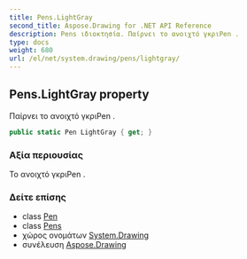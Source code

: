 ```yaml
---
title: Pens.LightGray
second_title: Aspose.Drawing for .NET API Reference
description: Pens ιδιοκτησία. Παίρνει το ανοιχτό γκριPen .
type: docs
weight: 680
url: /el/net/system.drawing/pens/lightgray/
---
```

## Pens.LightGray property

Παίρνει το ανοιχτό γκριPen .

```csharp
public static Pen LightGray { get; }
```

### Αξία περιουσίας

Το ανοιχτό γκριPen .

### Δείτε επίσης

* class [Pen](../../pen/)
* class [Pens](../)
* χώρος ονομάτων [System.Drawing](../../pens/)
* συνέλευση [Aspose.Drawing](../../../)


